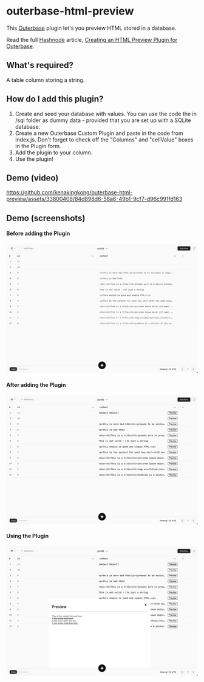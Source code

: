 # outerbase-html-preview

This [Outerbase](https://outerbase.com/) plugin let's you preview HTML stored in a database.

Read the full [Hashnode](https://hashnode.com/) article, [Creating an HTML Preview Plugin for Outerbase]().

## What's required?

A table column storing a string.

## How do I add this plugin?

1. Create and seed your database with values. You can use the code the in /sql folder as dummy data - provided that you are set up with a SQLite database.
2. Create a new Outerbase Custom Plugin and paste in the code from index.js. Don't forget to check off the "Columns" and "cellValue" boxes in the Plugin form.
3. Add the plugin to your column.
4. Use the plugin!


## Demo (video)
https://github.com/kenakingkong/outerbase-html-preview/assets/33800408/84d898d6-58a6-49b1-9cf7-d96c991fd163

## Demo (screenshots)

#### Before adding the Plugin

![Screenshot of the table before adding the plugin](/demo/outerbase-plugin-html-preview-img-before.png "Before adding the Plugin")

#### After adding the Plugin

![Screenshot of the table after adding the plugin](/demo/outerbase-plugin-html-preview-img-after.png "After adding the plugin")

#### Using the Plugin

![Screenshot of the table while using the plugin](/demo/outerbase-plugin-html-preview-img-during.png "Using the plugin")

